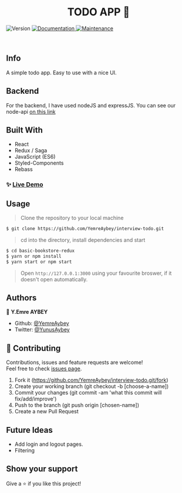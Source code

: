 <h1 align="center">TODO APP  👋</h1>
<p>
  <img alt="Version" src="https://img.shields.io/badge/version-1.0.0-blue.svg?cacheSeconds=2592000" />
  <a href="https://github.com/YemreAybey/interview-todo#readme" target="_blank">
    <img alt="Documentation" src="https://img.shields.io/badge/documentation-yes-brightgreen.svg" />
  </a>
  <a href="https://github.com/YemreAybey/interview-todo/commit-activity" target="_blank">
    <img alt="Maintenance" src="https://img.shields.io/badge/Maintained%3F-yes-green.svg" />
  </a>
</p>

<br>

## Info

A simple todo app. Easy to use with a nice UI.

## Backend

For the backend, I have used nodeJS and expressJS. You can see our node-api [on this link](https://github.com/YemreAybey/todo-api)

## Built With

- React
- Redux / Saga
- JavaScript (ES6)
- Styled-Components
- Rebass

### ✨ [Live Demo](https://emre-todo.herokuapp.com/)

## Usage

> Clone the repository to your local machine

```sh
$ git clone https://github.com/YemreAybey/interview-todo.git
```

> cd into the directory, install dependencies and start

```sh
$ cd basic-bookstore-redux
$ yarn or npm install
$ yarn start or npm start
```

> Open `http://127.0.0.1:3000` using your favourite broswer, if it doesn't open automatically.

## Authors

👤 **Y.Emre AYBEY**

- Github: [@YemreAybey](https://github.com/YemreAybey)
- Twitter: [@YunusAybey](https://twitter.com/YunusAybey)

## 🤝 Contributing

Contributions, issues and feature requests are welcome!<br />Feel free to check [issues page](https://github.com/YemreAybey/interview-todo/issues).

1. Fork it (https://github.com/YemreAybey/interview-todo.git/fork)
2. Create your working branch (git checkout -b [choose-a-name])
3. Commit your changes (git commit -am 'what this commit will fix/add/improve')
4. Push to the branch (git push origin [chosen-name])
5. Create a new Pull Request

## Future Ideas

- Add login and logout pages.
- Filtering

## Show your support

Give a ⭐️ if you like this project!
